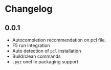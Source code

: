 # Changelog

## 0.0.1
- Autocompletion recommendation on pcl file.
- F5 run integration
- Auto detection of `pcl` installation
- Build/clean commands
- `.pyz` onefile packaging support
